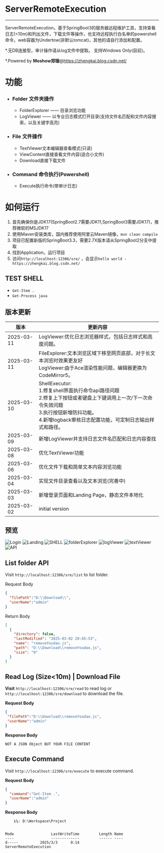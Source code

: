 # ServerRemoteExecution
----
ServerRemoteExecution，基于SpringBoot3的服务器远程维护工具，支持查看日志(<10m)和列出文件，下载文件等操作，也支持远程执行白名单的powershell命令，web容器为Undertow(非默认tomcat)，其他的请自行添加和配置。

*.无DB连接型，审计操作请从log文件中提取。 支持Windows Only(目前)。

*.Powered by **Moshow郑锴**@https://zhengkai.blog.csdn.net/

# 功能
- ### Folder 文件夹操作
    - FolderExplorer —— 目录浏览功能
    - LogViewer —— 以专业日志模式打开目录(支持文件名匹配和文件内容搜索，以及关键字高亮)
- ### File 文件操作
    - TextViewer文本编辑器查看模式(只读)
    - ViewContent直接查看文件内容(适合小文件)
    - Download直接下载文件
- ### Command 命令执行(Powershell)
    - Execute执行命令(带审计日志)



# 如何运行
1. 首先确保你是JDK17(SpringBoot2.7需要JDK11,SpringBoot3需要JDK17)，推荐微软的MSJDK17
2. 使用Maven安装类库，国内推荐使用阿里云Maven镜像，`mvn clean compile`
3. 项目已配置新版的SpringBoot3.3，需要2.7X版本请从SpringBoot2分支中提取
4. 找到Application，运行项目
5. 访问`http://localhost:12306/sre/` ，会显示`hello world - https://zhengkai.blog.csdn.net/`



TEST SHELL
----
- `Get-Item .`
- `Get-Process java`

版本更新
----
| 版本         | 更新内容                                                                                                                             |
|------------|----------------------------------------------------------------------------------------------------------------------------------|
| 2025-03-11 | LogViewer:优化日志浏览器样式，包括日志样式和高度问题。                                                                                                 |
| 2025-03-11 | FileExplorer:文本浏览区域下移至网页底部，对于长文本浏览时效果更友好<br>LogViewer:由于Ace渲染性能问题，编辑器更换为CodeMirror5。                                             |
| 2025-03-10 | ShellExecutor:<br>1.修复shell界面执行命令api路径问题<br>2.修复上下按钮或者键盘上下键调用上一次/下一次命令失效问题<br>3.执行按钮新增防抖功能。<br>4.新增logback审核日志配置功能，可定制日志输出样式和路径。 |
| 2025-03-09 | 新增LogViewer并支持日志文件名匹配和日志内容查找                                                                                                     |
| 2025-03-08 | 优化TextViewer功能                                                                                                                   |
| 2025-03-06 | 优化文件下载和简单文本内容浏览功能                                                                                                                |
| 2025-03-04 | 实现文件目录查看以及文本浏览(完善中)                                                                                                              |
| 2025-03-03 | 新增登录页面和Landing Page，静态文件本地化                                                                                                      |
| 2025-03-02 | initial version                                                                                                                  |

预览
----
![Login](img0.png)
![Landing](img4.png)
![SHELL](img_shell.png)
![folderExplorer](img_folderExplorer.png)
![logViewer](img_logViewer.png)
![textViewer](img_textViewer.png)
![API](img3.png)


List folder API
----
Visit `http://localhost:12306/sre/list` to list folder.

Request Body
```json
{
  "filePath":"D:\\Download\\",
  "userName":"admin"
}
```

Return Body
```json
[
  {
    "directory": false,
    "lastModified": "2025-03-02 20:45:53",
    "name": "removeYoudao.js",
    "path": "D:\\Download\\removeYoudao.js",
    "size": "0"
  }
]
```



Read Log (Size<10m) | Download File
----
**Visit** `http://localhost:12306/sre/read` to read log or `http://localhost:12306/sre/download` to download the file.

**Request Body**
```json
{
 "filePath":"D:\\Download\\removeYoudao.js",
 "userName":"admin"
}
```

**Response Body**
```text
NOT A JSON Object BUT YOUR FILE CONTENT
```

Execute Command
----
Visit `http://localhost:12306/sre/execute` to execute command.

**Request Body**
```json
{
  "command":"Get-Item .",
  "userName":"admin"
}
```

**Response Body**
```text
    Ŀ¼: D:\Workspace\Project


Mode                 LastWriteTime         Length Name                                                                 
----                 -------------         ------ ----                                                                 
d-----          2025/3/3      0:14                ServerRemoteExecution                                                
```